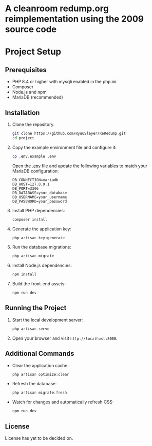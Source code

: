 # A cleanroom redump.org reimplementation using the 2009 source code

# Project Setup

## Prerequisites

- PHP 8.4 or higher with mysqli enabled in the php.ini
- Composer
- Node.js and npm
- MariaDB (recommended)

## Installation

1. Clone the repository:

    ```sh
    git clone https://github.com/RyuuSlayer/ReRedump.git
    cd project
    ```

2. Copy the example environment file and configure it:

    ```sh
    cp .env.example .env
    ```

    Open the [.env](http://_vscodecontentref_/1) file and update the following variables to match your MariaDB configuration:

    ```env
    DB_CONNECTION=mariadb
    DB_HOST=127.0.0.1
    DB_PORT=3306
    DB_DATABASE=your_database
    DB_USERNAME=your_username
    DB_PASSWORD=your_password
    ```

3. Install PHP dependencies:

    ```sh
    composer install
    ```

4. Generate the application key:

    ```sh
    php artisan key:generate
    ```

5. Run the database migrations:

    ```sh
    php artisan migrate
    ```

6. Install Node.js dependencies:

    ```sh
    npm install
    ```

7. Build the front-end assets:

    ```sh
    npm run dev
    ```

## Running the Project

1. Start the local development server:

    ```sh
    php artisan serve
    ```

2. Open your browser and visit `http://localhost:8000`.

## Additional Commands

- Clear the application cache:

    ```sh
    php artisan optimize:clear
    ```

- Refresh the database:

    ```sh
    php artisan migrate:fresh
    ```

- Watch for changes and automatically refresh CSS:

    ```sh
    npm run dev
    ```

## License

License has yet to be decided on.